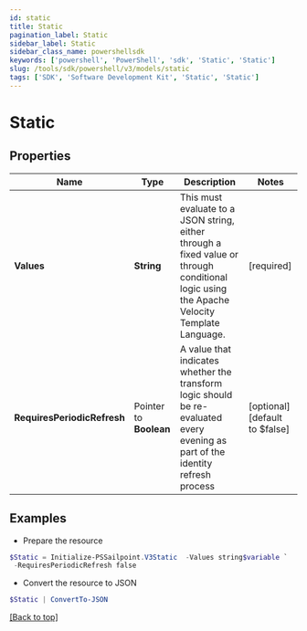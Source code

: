 ```yaml
---
id: static
title: Static
pagination_label: Static
sidebar_label: Static
sidebar_class_name: powershellsdk
keywords: ['powershell', 'PowerShell', 'sdk', 'Static', 'Static'] 
slug: /tools/sdk/powershell/v3/models/static
tags: ['SDK', 'Software Development Kit', 'Static', 'Static']
---
```



# Static

## Properties

Name | Type | Description | Notes
------------ | ------------- | ------------- | -------------
**Values** |  **String** | This must evaluate to a JSON string, either through a fixed value or through conditional logic using the Apache Velocity Template Language. | [required]
**RequiresPeriodicRefresh** |  Pointer to **Boolean** | A value that indicates whether the transform logic should be re-evaluated every evening as part of the identity refresh process | [optional] [default to $false]

## Examples

- Prepare the resource
```powershell
$Static = Initialize-PSSailpoint.V3Static  -Values string$variable `
 -RequiresPeriodicRefresh false
```

- Convert the resource to JSON
```powershell
$Static | ConvertTo-JSON
```


[[Back to top]](#) 

